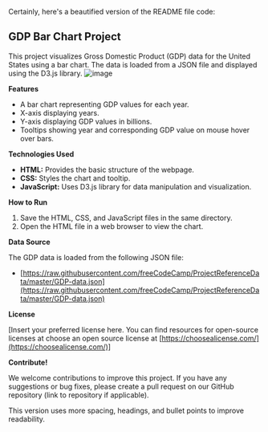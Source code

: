 Certainly, here's a beautified version of the README file code:

## GDP Bar Chart Project

This project visualizes Gross Domestic Product (GDP) data for the United States using a bar chart. The data is loaded from a JSON file and displayed using the D3.js library.
![image](https://github.com/Kanch-prog/D3_chart/assets/121807277/89b68735-9a4e-4615-8562-1f379d56d30e)

**Features**

* A bar chart representing GDP values for each year.
* X-axis displaying years.
* Y-axis displaying GDP values in billions.
* Tooltips showing year and corresponding GDP value on mouse hover over bars.

**Technologies Used**

* **HTML:** Provides the basic structure of the webpage.
* **CSS:** Styles the chart and tooltip.
* **JavaScript:** Uses D3.js library for data manipulation and visualization.

**How to Run**

1. Save the HTML, CSS, and JavaScript files in the same directory.
2. Open the HTML file in a web browser to view the chart.

**Data Source**

The GDP data is loaded from the following JSON file:

* [https://raw.githubusercontent.com/freeCodeCamp/ProjectReferenceData/master/GDP-data.json](https://raw.githubusercontent.com/freeCodeCamp/ProjectReferenceData/master/GDP-data.json)

**License**

[Insert your preferred license here. You can find resources for open-source licenses at choose an open source license at [https://choosealicense.com/](https://choosealicense.com/)]

**Contribute!**

We welcome contributions to improve this project. If you have any suggestions or bug fixes, please create a pull request on our GitHub repository (link to repository if applicable).

This version uses more spacing, headings, and bullet points to improve readability.  
